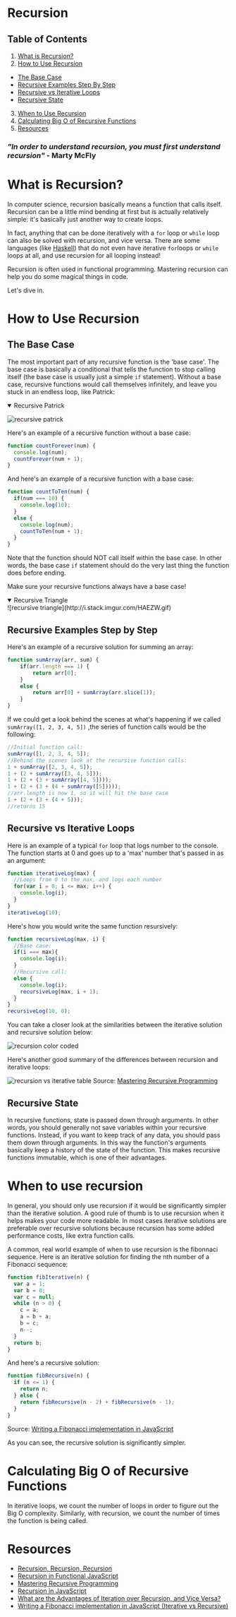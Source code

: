 # Recursion

## Table of Contents
1. [What is Recursion?](#what-is-recursion)
2. [How to Use Recursion](#how-to-use-recursion)
  - [The Base Case](#the-base-case)
  - [Recursive Examples Step By Step](#recursive-examples-step-by-step)
  - [Recursive vs Iterative Loops](#recursive-vs-iterative-loops)
  - [Recursive State](#recursive-state)
3. [When to Use Recursion](#when-to-use-recursion)
4. [Calculating Big O of Recursive Functions](#calculating-big-o-of-recursive-functions)
5. [Resources](#resources)

### *"In order to understand recursion, you must first understand recursion"* - Marty McFly

# What is Recursion?
In computer science, recursion basically means a function that calls itself. Recursion can be a little mind bending at first but is actually relatively simple: it's basically just another way to create loops.

In fact, anything that can be done iteratively with a `for` loop or `while` loop can also be solved with recursion, and vice versa. There are some languages (like [Haskell](https://www.haskell.org/)) that do not even have iterative `for`loops or `while` loops at all, and use recursion for all looping instead!

Recursion is often used in functional programming. Mastering recursion can help you do some magical things in code.

Let's dive in.

# How to Use Recursion
## The Base Case
The most important part of any recursive function is the 'base case'. The base case is basically a conditional that tells the function to stop calling itself (the base case is usually just a simple `if` statement). Without a base case, recursive functions would call themselves infinitely, and leave you stuck in an endless loop, like Patrick:

<details open>
<summary>Recursive Patrick</summary>

![recursive patrick](https://media.giphy.com/media/xlTwaFb20TVjW/giphy.gif)
</details>


Here's an example of a recursive function without a base case:

```js
function countForever(num) {
  console.log(num);
  countForever(num + 1);
}
```

And here's an example of a recursive function with a base case:

```js
function countToTen(num) {
  if(num === 10) {
    console.log(10);
  }
  else {
    console.log(num);
    countToTen(num + 1);
  }
}
```

Note that the function should NOT call itself within the base case. In other words, the base case `if` statement should do the very last thing the function does before ending.

Make sure your recursive functions always have a base case!

<details open>
<summary>Recursive Triangle</summary>
![recursive triangle](http://i.stack.imgur.com/HAEZW.gif)
</details>



## Recursive Examples Step by Step
Here's an example of a recursive solution for summing an array:
```js
function sumArray(arr, sum) {
	if(arr.length === 1) {
		return arr[0];
	}
	else {
		return arr[0] + sumArray(arr.slice(1));
	}
}
```
If we could get a look behind the scenes at what's happening if we called `sumArray([1, 2, 3, 4, 5])` ,the series of function calls would be the following:
```js
//Initial function call:
sumArray([1, 2, 3, 4, 5]);
//Behind the scenes look at the recursive function calls:
1 + sumArray([2, 3, 4, 5]);
1 + (2 + sumArray([3, 4, 5]));
1 + (2 + (3 + sumArray([4, 5])));
1 + (2 + (3 + (4 + sumArray([5]))));
//arr.length is now 1, so it will hit the base case
1 + (2 + (3 + (4 + 5)));
//returns 15
```

## Recursive vs Iterative Loops
Here is an example of a typical `for` loop that logs number to the console. The function starts at 0 and goes up to a 'max' number that's passed in as an argument:
```js
function iterativeLog(max) {
  //Loops from 0 to the max, and logs each number
  for(var i = 0; i <= max; i++) {
    console.log(i);
  }
}
iterativeLog(10);
```

Here's how you would write the same function resursively:

```js
function recursiveLog(max, i) {
  //Base case:
  if(i === max){
  	console.log(i);
  }
  //Recursive call:
  else {
  	console.log(i);
  	recursiveLog(max, i + 1);
  }
}
recursiveLog(10, 0);
```

You can take a closer look at the similarities between the iterative solution and recursive solution below:

![recursion color coded](http://i.imgur.com/Jaidtko.png)

Here's another good summary of the differences between recursion and iterative loops:

![recursion vs iterative table](http://i.imgur.com/EU13LeM.png)
Source: [Mastering Recursive Programming](https://www.ibm.com/developerworks/library/l-recurs/)

## Recursive State
In recursive functions, state is passed down through arguments. In other words, you should generally not save variables within your recursive functions. Instead, if you want to keep track of any data, you should pass them down through arguments. In this way the function's arguments basically keep a history of the state of the function. This makes recursive functions immutable, which is one of their advantages.

# When to use recursion
In general, you should only use recursion if it would be significantly simpler than the iterative solution. A good rule of thumb is to use recursion when it helps makes your code more readable. In most cases iterative solutions are preferable over recursive solutions because recursion has some added performance costs, like extra function calls.

A common, real world example of when to use recursion is the fibonnaci sequence. Here is an iterative solution for finding the nth number of a Fibonacci sequence:

```js
function fibIterative(n) {
  var a = 1;
  var b = 0;
  var c = null;
  while (n > 0) {
    c = a;
    a = b + a;
    b = c;
    n--;
  }
  return b;
}
```
And here's a recursive solution:
```js
function fibRecursive(n) {
  if (n <= 1) {
    return n;
  } else {
    return fibRecursive(n - 2) + fibRecursive(n - 1);
  }
}
```

Source: [Writing a Fibonacci implementation in JavaScript](https://www.gregjs.com/javascript/2016/writing-a-fibonacci-implementation-in-javascript/)

As you can see, the recursive solution is significantly simpler.

# Calculating Big O of Recursive Functions
In iterative loops, we count the number of loops in order to figure out the Big O complexity. Similarly, with recursion, we count the number of times the function is being called.

# Resources
- [Recursion, Recursion, Recursion](https://medium.freecodecamp.com/recursion-recursion-recursion-4db8890a674d#.kcw8k9ec6)
- [Recursion in Functional JavaScript](https://www.sitepoint.com/recursion-functional-javascript/)
- [Mastering Recursive Programming](https://www.ibm.com/developerworks/library/l-recurs/)
- [Recursion in JavaScript](http://kevvv.in/untitledrecursion-in-javascript/)
- [What are the Advantages of Iteration over Recursion, and Vice Versa?](http://benpfaff.org/writings/clc/recursion-vs-iteration.html)
- [Writing a Fibonacci implementation in JavaScript (Iterative vs Recursive)](https://www.gregjs.com/javascript/2016/writing-a-fibonacci-implementation-in-javascript/)
